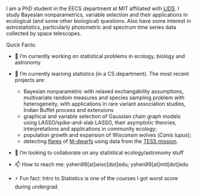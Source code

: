 
I am a PhD student in the EECS department at MIT affiliated with [LIDS](https://lids.mit.edu/). I study Bayesian nonparametrics, variable selection and their applications in ecological (and some other biological) questions. Also have some interest in astrostatistics, particularly photometric and spectrum time series data collected by space telescopes. 

Quick Facts:

- 🔭 I’m currently working on statistical problems in ecology, biology and astronomy
- 🌱 I’m currently learning statistics (in a CS department). The most recent projects are: 
  - Bayesian nonparametric with relaxed exchangability assumptions, multivariate random measures and species sampling problem with heterogeneity, with applications in rare variant association studies, Indian Buffet process and extensions
  - graphical and variable selection of Gaussian chain graph models using LASSO/spike-and-slab LASSO, their asymptotic theories, interpretations and applications in community ecology;
  - population growth and expansion of Wisconsin wolves (*Canis lupus*);  
  - detecting [flares](https://en.wikipedia.org/wiki/Solar_flare) of [M-dwarfs](https://en.wikipedia.org/wiki/Red_dwarf) using data from the [TESS mission](https://tess.mit.edu/).

- 👯 I’m looking to collaborate on any statistical ecology/astronomy stuff
- 📫 How to reach me: yshen99[at]wisc[dot]edu; yshen99[at]mit[dot]edu
- ⚡ Fun fact: Intro to Statistics is one of the courses I got worst score during undergrad. 

